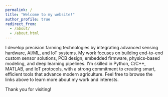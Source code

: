 ```yaml
---
permalink: /
title: "Welcome to my website!"
author_profile: true
redirect_from: 
  - /about/
  - /about.html
---
```

I develop precision farming technologies by integrating advanced sensing hardware, AI/ML, and IoT systems. My work focuses on building end-to-end custom sensor solutions, PCB design, embedded firmware, physics-based modeling, and deep learning pipelines. I'm skilled in Python, C/C++, MATLAB, and IoT protocols, with a strong commitment to creating smart, efficient tools that advance modern agriculture. Feel free to browse the links above to learn more about my work and interests.

Thank you for visiting!
